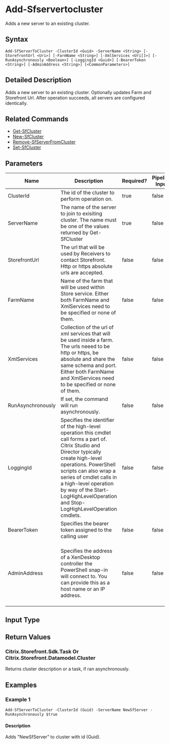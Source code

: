 ﻿
# Add-Sfservertocluster
Adds a new server to an existing cluster.
## Syntax
```
Add-SfServerToCluster -ClusterId <Guid> -ServerName <String> [-StorefrontUrl <Uri>] [-FarmName <String>] [-XmlServices <Uri[]>] [-RunAsynchronously <Boolean>] [-LoggingId <Guid>] [-BearerToken <String>] [-AdminAddress <String>] [<CommonParameters>]
```
## Detailed Description
Adds a new server to an existing cluster. Optionally updates Farm and Storefront Url. After operation succeeds, all servers are configured identically.


## Related Commands

* [Get-SfCluster](../Get-SfCluster/)
* [New-SfCluster](../New-SfCluster/)
* [Remove-SfServerFromCluster](../Remove-SfServerFromCluster/)
* [Set-SfCluster](../Set-SfCluster/)
## Parameters
| Name   | Description | Required? | Pipeline Input | Default Value |
| --- | --- | --- | --- | --- |
| ClusterId | The id of the cluster to perform operation on. | true | false |  |
| ServerName | The name of the server to join to exisiting cluster. The name must be one of the values returned by Get-SfCluster | true | false |  |
| StorefrontUrl | The url that will be used by Receivers to contact Storefront. Http or https absolute urls are accepted. | false | false | Server name and http binding. |
| FarmName | Name of the farm that will be used within Store service.  Either both FarmName and XmlServices need to be specified or none of them. | false | false |  |
| XmlServices | Collection of the url of xml services that will be used inside a farm. The urls neeed to be http or https, be absolute and share the same schema and port.  Either both FarmName and XmlServices need to be specified or none of them. | false | false |  |
| RunAsynchronously | If set, the command will run asynchronously. | false | false | false |
| LoggingId | Specifies the identifier of the high-level operation this cmdlet call forms a part of. Citrix Studio and Director typically create high-level operations. PowerShell scripts can also wrap a series of cmdlet calls in a high-level operation by way of the Start-LogHighLevelOperation and Stop-LogHighLevelOperation cmdlets. | false | false |  |
| BearerToken | Specifies the bearer token assigned to the calling user | false | false |  |
| AdminAddress | Specifies the address of a XenDesktop controller the PowerShell snap-in will connect to. You can provide this as a host name or an IP address. | false | false | Localhost. Once a value is provided by any cmdlet, this value becomes the default. |

## Input Type

### 

## Return Values

### Citrix.Storefront.Sdk.Task Or Citrix.Storefront.Datamodel.Cluster
Returns cluster description or a task, if ran asynchronously.
## Examples

### Example 1
```
Add-SfServerToCluster -ClusterId (Guid) -ServerName NewSfServer -RunAsynchronously $true
```
#### Description
Adds "NewSfServer" to cluster with id (Guid).
